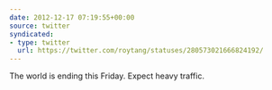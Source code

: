 ```yaml
---
date: 2012-12-17 07:19:55+00:00
source: twitter
syndicated:
- type: twitter
  url: https://twitter.com/roytang/statuses/280573021666824192/
---
```


The world is ending this Friday. Expect heavy traffic.